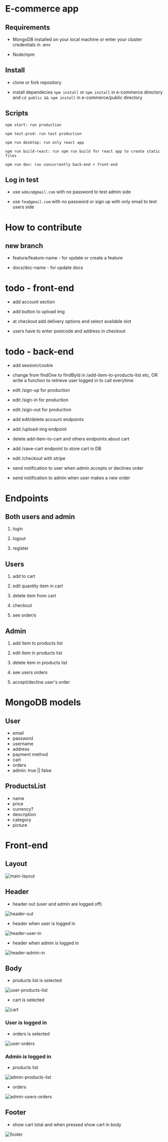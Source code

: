 # E-commerce app

## Requirements

* MongoDB installed on your local machine or enter your cluster credentials in .env

* Node/npm

## Install

* clone or fork repository

* install dependecies ```npm install``` or ```npm install``` in e-commerce directory and ```cd public && npm install``` in e-commerce/public directory

## Scripts

```npm start: run production```

```npm test-prod: run test production```

```npm run desktop: run only react app```

```npm run build-react: run npm run build for react app to create static files```

```npm run dev: run concurrently back-end + front-end```

## Log in test

* use ```admin@gmail.com``` with no password to test admin side

* use ```foo@gmail.com``` with no password or sign up with only email to test users side

# How to contribute

## new branch

* feature/feature-name - for update or create a feature

* docs/doc-name - for update docs

# todo - front-end

* add account section

* add button to upload img

* at checkout add delivery options and select available slot

* users have to enter postcode and address in checkout

# todo - back-end

* add session/cookie

* change from findOne to findById in /add-item-to-products-list etc, OR write a function to retrieve user logged in to call everytime

* edit /sign-up for production

* edit /sign-in for production

* edit /sign-out for production

* add edit/delete account endpoints

* add /upload-img endpoint

* delete add-item-to-cart and others endpoints about cart

* add /save-cart endpoint to store cart in DB

* edit /checkout with stripe

* send notification to user when admin accepts or declines order

* send notification to admin when user makes a new order

# Endpoints

## Both users and admin

1. login

2. logout

3. register

## Users

1. add to cart

2. edit quantity item in cart

3. delete item from cart

4. checkout

5. see order/s

## Admin

1. add item to products list

2. edit item in products list

3. delete item in products list

4. see users orders

5. accept/decline user's order

# MongoDB models

## User

* email
* password
* username
* address
* payment method
* cart
* orders
* admin: true || false

## ProductsList

* name
* price
* currency?
* description
* category
* picture

# Front-end

## Layout

![main-layout](./files/main-layout.png)

## Header

* header out (user and admin are logged off)

![header-out](./files/header-out.png)

* header when user is logged in

![header-user-in](./files/header-user-in.png)

* header when admin is logged in

![header-admin-in](./files/header-admin-in.png)

## Body

* products list is selected

![user-products-list](./files/user-products-list.png)

* cart is selected

![cart](./files/cart.png)

### User is logged in


* orders is selected

![user-orders](./files/user-orders.png)

### Admin is logged in

* products list

![admin-products-list](./files/admin-products-list.png)


* orders

![admin-users-orders](./files/admin-users-orders.png)

## Footer

* show cart total and when pressed show cart in body

![footer](./files/footer.png)
